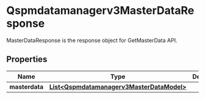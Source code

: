 

# Qspmdatamanagerv3MasterDataResponse

MasterDataResponse is the response object for GetMasterData API.

## Properties

| Name | Type | Description | Notes |
|------------ | ------------- | ------------- | -------------|
|**masterdata** | [**List&lt;Qspmdatamanagerv3MasterDataModel&gt;**](Qspmdatamanagerv3MasterDataModel.md) |  |  [optional] |



